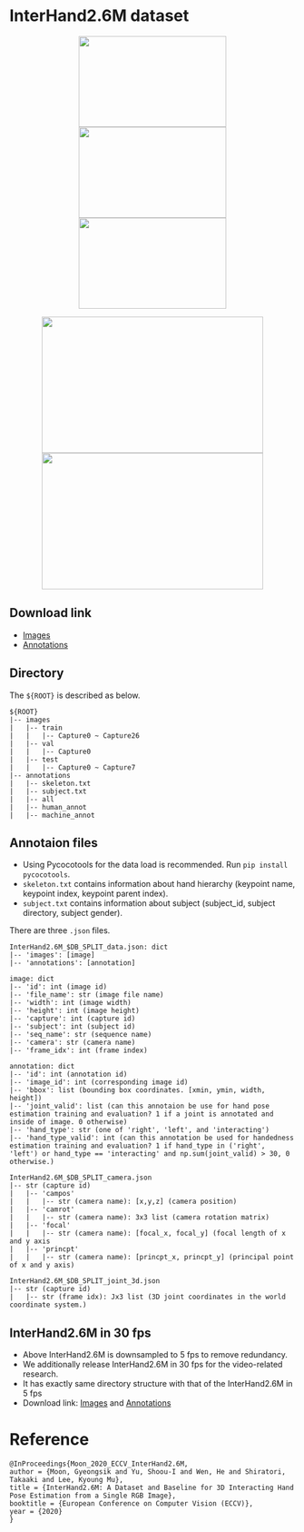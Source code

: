 # InterHand2.6M dataset

<p align="middle">
<img src="https://drive.google.com/uc?export=view&id=1z9N0FDVyHMmaFpn2-NxXxVBkOtmnND2n" width="260" height="160"><img src="https://drive.google.com/uc?export=view&id=13jImH8aWcY408JLTLSSoFqffRVrJ2nn2" width="260" height="160"><img src="https://drive.google.com/uc?export=view&id=1mW8oPeyUp0woghHOA9EBgo845onrDAU3" width="260" height="160">
</p>
<p align="middle">
<img src="https://drive.google.com/uc?export=view&id=1Z_001absV25Jm8l3kn6EOiaiC5O4QmeC" width="390" height="240"><img src="https://drive.google.com/uc?export=view&id=1Ms1ARdGPNaJa-_mC6dQkIWNtvtxAshUc" width="390" height="240">
</p>

## Download link
* [Images]()
* [Annotations](https://drive.google.com/drive/folders/1qglqTVYovTBv9XR1Mu1AO5j6OPlvBzqx?usp=sharing)

## Directory
The `${ROOT}` is described as below.
```
${ROOT}
|-- images
|   |-- train
|   |   |-- Capture0 ~ Capture26
|   |-- val
|   |   |-- Capture0
|   |-- test
|   |   |-- Capture0 ~ Capture7
|-- annotations
|   |-- skeleton.txt
|   |-- subject.txt
|   |-- all
|   |-- human_annot
|   |-- machine_annot
```

## Annotaion files
* Using Pycocotools for the data load is recommended. Run `pip install pycocotools`.
* `skeleton.txt` contains information about hand hierarchy (keypoint name, keypoint index, keypoint parent index).
* `subject.txt` contains information about subject (subject_id, subject directory, subject gender).

There are three `.json` files.

```
InterHand2.6M_$DB_SPLIT_data.json: dict
|-- 'images': [image]
|-- 'annotations': [annotation]

image: dict
|-- 'id': int (image id)
|-- 'file_name': str (image file name)
|-- 'width': int (image width)
|-- 'height': int (image height)
|-- 'capture': int (capture id)
|-- 'subject': int (subject id)
|-- 'seq_name': str (sequence name)
|-- 'camera': str (camera name)
|-- 'frame_idx': int (frame index)

annotation: dict
|-- 'id': int (annotation id)
|-- 'image_id': int (corresponding image id)
|-- 'bbox': list (bounding box coordinates. [xmin, ymin, width, height])
|-- 'joint_valid': list (can this annotaion be use for hand pose estimation training and evaluation? 1 if a joint is annotated and inside of image. 0 otherwise)
|-- 'hand_type': str (one of 'right', 'left', and 'interacting')
|-- 'hand_type_valid': int (can this annotation be used for handedness estimation training and evaluation? 1 if hand_type in ('right', 'left') or hand_type == 'interacting' and np.sum(joint_valid) > 30, 0 otherwise.)
```

```
InterHand2.6M_$DB_SPLIT_camera.json
|-- str (capture id)
|   |-- 'campos'
|   |   |-- str (camera name): [x,y,z] (camera position)
|   |-- 'camrot'
|   |   |-- str (camera name): 3x3 list (camera rotation matrix)
|   |-- 'focal'
|   |   |-- str (camera name): [focal_x, focal_y] (focal length of x and y axis
|   |-- 'princpt'
|   |   |-- str (camera name): [princpt_x, princpt_y] (principal point of x and y axis)
```

```
InterHand2.6M_$DB_SPLIT_joint_3d.json
|-- str (capture id)
|   |-- str (frame idx): Jx3 list (3D joint coordinates in the world coordinate system.)
```


## InterHand2.6M in 30 fps
* Above InterHand2.6M is downsampled to 5 fps to remove redundancy.
* We additionally release InterHand2.6M in 30 fps for the video-related research.
* It has exactly same directory structure with that of the InterHand2.6M in 5 fps
* Download link: [Images]() and [Annotations](https://drive.google.com/drive/folders/1va3FctE_7n9YUMEUzRFD2xUfpsocX_Bh?usp=sharing)

# Reference  
```  
@InProceedings{Moon_2020_ECCV_InterHand2.6M,  
author = {Moon, Gyeongsik and Yu, Shoou-I and Wen, He and Shiratori, Takaaki and Lee, Kyoung Mu},  
title = {InterHand2.6M: A Dataset and Baseline for 3D Interacting Hand Pose Estimation from a Single RGB Image},  
booktitle = {European Conference on Computer Vision (ECCV)},  
year = {2020}  
}  
```
